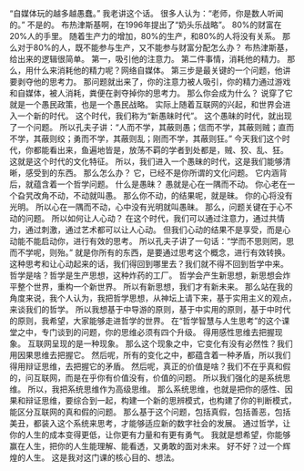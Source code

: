“自媒体玩的越多越愚蠢。”
我老讲这个话。
很多人认为：“老师，你是数人听闻的。”
不是的。
布热津斯基啊，在1996年提出了“奶头乐战略”。
80%的财富在20%人的手里。
随着生产力的增加，80%的生产，和80%的人将没有关系。
那么对于80%的人，既不能参与生产，又不能参与财富分配怎么办？
布热津斯基，给出来的逻辑很简单。
第一，吸引他的注意力。
第二件事情，消耗他的精力。
那么，用什么来消耗他的精力呢？网络自媒体。
第三步是最关键的一个问题，他讲要剥夺他的思考力。
那问题就出来了，你的注意力被人吸引，你的精力通过游戏和自媒体，被人消耗，粪便在剥夺掉你的思考力。
那么你会成为什么？
说穿了它就是一个愚民政策，也是一个愚民战略。
实际上随着互联网的兴起，和世界会进入一个新的时代。
这个时代，我们称为“新愚昧时代”。
这个愚昧的时代，就出现了一个问题。
所以孔夫子讲：“人而不学，其蔽则愚；信而不学，其蔽则贼；直而不学，其蔽则绞；勇而不学，其蔽则乱；刚而不学，其蔽则狂。”
今天我们这个时代，你都能看出来，鱼遍地皆是，放荡不羁的学者到处都是，贼、狡、乱、狂。
这就是这个时代的文化特征。
所以，我们进入一个愚昧的时代，这是我们能够清晰，感受到的东西。
那么怎么办？
它，已经不是你所谓的文化问题。
它内涵背后，就蕴含着一个哲学问题。
什么是愚昧？
愚就是心在一隅而不动。
你心老在一个旮旯改角不动，不动就叫愚。
那么你不动，的结果呢，就是昧。
你的心将没有光明。
所以心在一隅而不动，心中没有光明就叫愚昧。
那么，问题关键在于心不动的问题。
所以如何让人心动？
在这个时代，我们可以通过注意力，通过共情力，通过刺激，通过艺术都可以让人心动。
但我们心动的结果不是享受，而是心动能不能启动你，进行有效的思考。
所以孔夫子讲了一句话：“学而不思则罔，思而不学呢，则殆。”
就是你所有的东西，是要通过思考这个概念，进行有效转换。
这种思考和让心动起来的话，我们得回到哪里去？我们就不得不回到哲学中来。
哲学是啥？哲学是生产思想，这种炸药的工厂。
哲学会产生新思想，新思想会炸平整个世界，重构一个新世界。
所以有新思想，我们才有新未来。
那么站在我的角度来说，我个人认为，我把哲学思想，从神坛上请下来，基于实用主义的观点，来谈我们的哲学。
所以我想基于中导游的原则，基于中实用的原则，基于中时代的原则，我希望，大家能够走进哲学的世界。
在“哲学智慧与人生思考”的这个课堂之中，专门谈到的问题，你的思维必须有四个升级。
得用感性思维去把握现象。
互联网呈现的是一种现象。
那么这个现象之中，它变化有没有必然性？我们用因果思维去把握它。
然后呢，所有的变化之中，都蕴含着一种矛盾，所以我们得用辩证思维，去把握它的矛盾。
然后呢，真正的价值是啥？我们不在乎真和假的，问互联网，而是在乎你有价值没有，价值的问题。
所以我们强化的是系统思维。
所以，我把系统思维作为高级思维。
那么系统思维，也就是把你的感性、因果和辩证思维，要综合到一起，构建一个新的思辨模式，也构建了你的判断模式，能区分互联网的真和假的问题。
那么基于这个问题，包括真假，包括善恶，包括美丑，都装入这个系统来思考，才能够适应新的数字社会的发展。
通过哲学，让你的人生的成本变得更低，让你更有力量和有更有勇气。
我就是想希望，你能够赢在人生，把你的人生能理解、能看透，又勇敢的面对未来。
好不好？过一个辉煌的人生。
这是我对这门课的核心目的、想法。